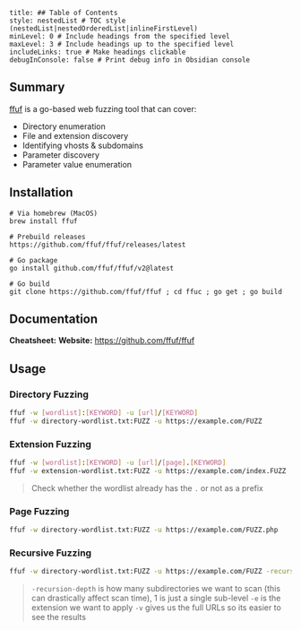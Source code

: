 ```table-of-contents
title: ## Table of Contents
style: nestedList # TOC style (nestedList|nestedOrderedList|inlineFirstLevel)
minLevel: 0 # Include headings from the specified level
maxLevel: 3 # Include headings up to the specified level
includeLinks: true # Make headings clickable
debugInConsole: false # Print debug info in Obsidian console
```

## Summary
[ffuf](https://github.com/ffuf/ffuf) is a go-based web fuzzing tool that can cover:
- Directory enumeration
- File and extension discovery
- Identifying vhosts & subdomains
- Parameter discovery
- Parameter value enumeration

## Installation
```
# Via homebrew (MacOS)
brew install ffuf

# Prebuild releases
https://github.com/ffuf/ffuf/releases/latest

# Go package
go install github.com/ffuf/ffuf/v2@latest

# Go build
git clone https://github.com/ffuf/ffuf ; cd ffuc ; go get ; go build
```

## Documentation
**Cheatsheet:** 
**Website:** https://github.com/ffuf/ffuf
## Usage

### Directory Fuzzing
```bash
ffuf -w [wordlist]:[KEYWORD] -u [url]/[KEYWORD]
ffuf -w directory-wordlist.txt:FUZZ -u https://example.com/FUZZ
```

### Extension Fuzzing
```bash
ffuf -w [wordlist]:[KEYWORD] -u [url]/[page].[KEYWORD]
ffuf -w extension-wordlist.txt:FUZZ -u https://example.com/index.FUZZ
```
> Check whether the wordlist already has the `.` or not as a prefix

### Page Fuzzing
```bash
ffuf -w directory-wordlist.txt:FUZZ -u https://example.com/FUZZ.php
```

### Recursive Fuzzing
```bash
ffuf -w directory-wordlist.txt:FUZZ -u https://example.com/FUZZ -recursion -recursion-depth 1 -e .php -v
```
> `-recursion-depth` is how many subdirectories we want to scan (this can drastically affect scan time), 1 is just a single sub-level
> `-e` is the extension we want to apply
> `-v` gives us the full URLs so its easier to see the results